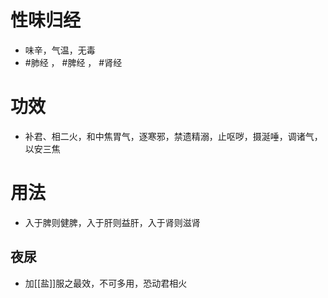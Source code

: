 # 性味归经
- 味辛，气温，无毒
- #肺经 ， #脾经 ， #肾经 
# 功效
- 补君、相二火，和中焦胃气，逐寒邪，禁遗精溺，止呕哕，摄涎唾，调诸气，以安三焦
# 用法
- 入于脾则健脾，入于肝则益肝，入于肾则滋肾
## 夜尿
- 加[[盐]]服之最效，不可多用，恐动君相火
